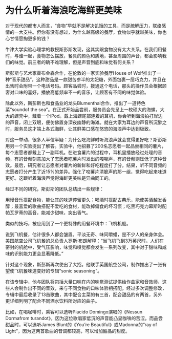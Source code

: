 # 为什么听着海浪吃海鲜更美味

对于现代的都市人而言，“食物”早就不是解决饥饿的工具，而是疏解压力，联络感情的一大支柱。但你有没有想过，为什么越高级的餐厅，食物似乎就越美味，你也心甘情愿掏更多的钱？ 

牛津大学实验心理学的教授斯彭斯发现，这其实跟食物没有太大关系。在我们用餐时，与谁一起，食物怎么摆放，餐具的颜色和质地，甚至周围的声音，都会影响我们的味觉。前三者的确不难理解，但是声音到底和味觉有何关系？ 

斯彭斯与艺术家霍布金森合作，在伦敦的一家实验餐厅House of Wolf推出了一种“音乐甜品”。这种甜品是一款甜苦参半的太妃糖，外面包裹一层巧克力，并且在出售时会附带一个电话号码。顾客品尝时，拨通这个电话，那头的操作员会根据顾客对口味的喜好，播放高低频率不一的音乐，让顾客有不同的味觉体验。 

除此以外，斯彭斯也和食品业的龙头Blumenthal合作，推出了一道特色菜“soundof the sea”。在正式开始品尝前，服务员会先呈上一枚硕大的海螺，大大的螺壳中，藏着一个iPod。戴上海螺尾部连着的耳机，你会听到海浪拍打岸边的声音，闭上双眼，便仿佛置身深夜幽静的海滩。就在大家为耳边的声音所沉醉之时，服务员这才端上各式海鲜，让其鲜美口感在悠悠的海浪声中达到极致。 

对这一举动，很多人半信半疑：为什么吃海鲜时听海浪声就会觉得更好吃？斯彭斯用另一个实验提出了解答。实验中，他招募了200名志愿者一起品尝相同的薯片，每个志愿者都戴上了一副耳机。在进食薯片的过程中，耳机里播放经过处理的音频，有的音频刻意加大了志愿者吃薯片时发出的嘎嘣声，有的音频则压低了这种音效。最后，研究者让志愿者对薯片的新鲜和好吃程度打了分。结果，听不同音频的志愿者打分产生了近15%的差异。强化了咬薯片清脆声的那一组，觉得吃起来味道更好。这跟听着海浪声觉得海鲜更美味是异曲同工的。 

经过不同的研究，斯彭斯的团队总结出一些规律： 

用慢音乐搭配食物，能让其的味道停留更久；喝酒时搭配古典乐，能使美酒越发香醇；最喜爱的歌曲搭配不爱吃的食材，能改掉偏食的坏习惯；吃黑巧克力幕斯时配帕瓦罗蒂的高音，能减少甜味，突出香气。 

类似的技巧，被应用到了一个更特殊的用餐环境中：飞机机舱。 

说到飞机餐，估计很多人都会皱眉。平淡无奇、味同嚼蜡，是不少人的亲身体会。美国航空公司飞机餐的总负责人罗斯·布朗解释：“当飞机飞到3万英尺时，人们在密封的机舱中，受气压影响，味觉和嗅觉都会发生一系列改变，其中对于甜味和咸味的识别能力更会显著降低。” 

针对这个现象，斯彭斯再次使出了大招。他联手英国航空公司，制作推出了一张有望使飞机餐味道变好的专辑“sonic seasoning”。 

在该专辑中，他与团队将包括大量口味在内的味觉测试提供给作曲家和音效师，这些人会制作出不同的音效，来与不同食物的口味体验相搭配。经过多次调整修改，专辑中最后收录了13首歌曲，其中配合主菜的有三首，配合甜品的有两首，另外更详细列明了配合不同酒水饮料所对应的曲子。 

比如，在喝咖啡时，乘客可以选听Placido Domingo演唱的《Nessun Dormafrom turandot》，因为这位歌唱家低沉的声音能凸显咖啡的苦涩。而品尝甜品时，可以选听James Blunt的《You’re Beautiful》或Madonna的“ray of Light”，因为这两首歌曲的音调都较高，可以增加甜品的甜度。